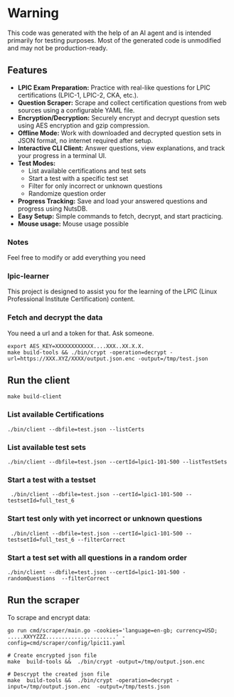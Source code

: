 # Warning
This code was generated with the help of an AI agent and is intended primarily for testing purposes. Most of the generated code is unmodified and may not be production-ready.

## Features
- **LPIC Exam Preparation:** Practice with real-like questions for LPIC certifications (LPIC-1, LPIC-2, CKA, etc.).
- **Question Scraper:** Scrape and collect certification questions from web sources using a configurable YAML file.
- **Encryption/Decryption:** Securely encrypt and decrypt question sets using AES encryption and gzip compression.
- **Offline Mode:** Work with downloaded and decrypted question sets in JSON format, no internet required after setup.
- **Interactive CLI Client:** Answer questions, view explanations, and track your progress in a terminal UI.
- **Test Modes:**
  - List available certifications and test sets
  - Start a test with a specific test set
  - Filter for only incorrect or unknown questions
  - Randomize question order
- **Progress Tracking:** Save and load your answered questions and progress using NutsDB.
- **Easy Setup:** Simple commands to fetch, decrypt, and start practicing.
- **Mouse usage:** Mouse usage possible

### Notes
Feel free to modify or add everything you need

### lpic-learner
This project is designed to assist you for the learning of the LPIC (Linux Professional Institute Certification) content.  

### Fetch and decrypt the data
You need a url and a token for that. Ask someone.

```
export AES_KEY=XXXXXXXXXXXX....XXX..XX.X.X.
make build-tools && ./bin/crypt -operation=decrypt -url=https://XXX.XYZ/XXXX/output.json.enc -output=/tmp/test.json
```

## Run the client
```
make build-client
```

### List available Certifications
```
./bin/client --dbfile=test.json --listCerts
```
### List available test sets
```
./bin/client --dbfile=test.json --certId=lpic1-101-500 --listTestSets
```
### Start a test with a testset
```
 ./bin/client --dbfile=test.json --certId=lpic1-101-500 --testsetId=full_test_6
```
### Start test only with yet incorrect or unknown questions
```
 ./bin/client --dbfile=test.json --certId=lpic1-101-500 --testsetId=full_test_6 --filterCorrect
```
 ### Start a test set with all questions in a random order
 ```
 ./bin/client --dbfile=test.json --certId=lpic1-101-500 -randomQuestions  --filterCorrect

```

## Run the scraper
To scrape and encrypt data:
```
go run cmd/scraper/main.go -cookies='language=en-gb; currency=USD; .....XXYYZZZ......................' -config=cmd/scraper/config/lpic11.yaml

# Create encrypted json file
make  build-tools &&  ./bin/crypt -output=/tmp/output.json.enc

# Descrypt the created json file
make  build-tools &&  ./bin/crypt -operation=decrypt -input=/tmp/output.json.enc  -output=/tmp/tests.json
```

